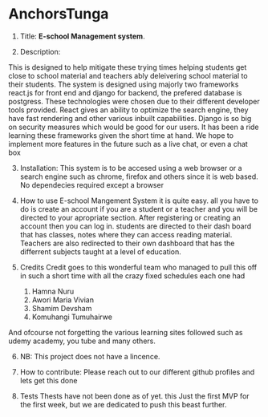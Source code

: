 # AnchorsTunga

1. Title: 
**E-school Management system**.

2. Description:

 This is designed to help mitigate these trying times helping students get close to school material and teachers ably deleivering  school material to their students.
 The system is designed using majorly two frameworks react.js for front end and django for backend, the prefered database is postgress. These technologies were chosen due to their different developer tools provided. React gives an ability to optimize the search engine, they have fast rendering and other various inbuilt capabilities. Django is so big on security measures which would be good for our users. It has been a ride learning these frameworks given the short time at hand. We hope to implement  more features in the future such as a live chat, or even a chat box 
 
 3. Installation:
  This system is to be accesed using a web browser or a search engine such as chrome, firefox and others since it is web based. No dependecies required except a browser
  
  4. How to use E-school Mangement System 
   it is quite easy. all you have to do is create an account if you are a student or a teacher and you will be directed to your apropriate section.  After registering or creating an account then you can log in. students are directed to their dash board that has classes, notes where they can access reading material. Teachers are also redirected to their own dashboard that has the differrent subjects taught at a level of education.
   
   5. Credits
   Credit goes to this wonderful team who managed to pull this off in such a short time with all the crazy fixed schedules each one had 
        1. Hamna Nuru
        2. Awori Maria Vivian
        3. Shamim Devsham
        4. Komuhangi Tumuhairwe
        
 And ofcourse not forgetting the various learning sites followed such as udemy academy, you tube and many others.

 6. NB: This project does not have a lincence.
 
 7. How to contribute:
  Please reach out to our different github profiles and lets get this done 
  
  8. Tests
   Thests have not been done as of yet. this Just the first MVP for the first week, but we are dedicated to push this beast further.
